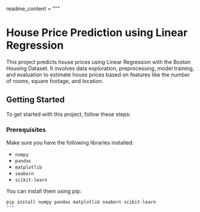 readme_content = """
# House Price Prediction using Linear Regression

This project predicts house prices using Linear Regression with the Boston Housing Dataset. It involves data exploration, preprocessing, model training, and evaluation to estimate house prices based on features like the number of rooms, square footage, and location.

## Getting Started

To get started with this project, follow these steps:

### Prerequisites

Make sure you have the following libraries installed:

- `numpy`
- `pandas`
- `matplotlib`
- `seaborn`
- `scikit-learn`

You can install them using pip:

```bash
pip install numpy pandas matplotlib seaborn scikit-learn
"""
